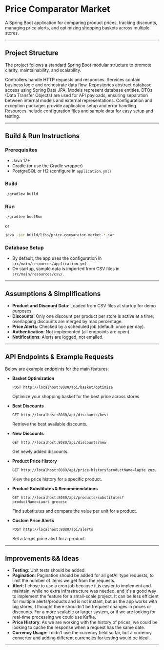 # Price Comparator Market

A Spring Boot application for comparing product prices, tracking discounts, managing price alerts, and optimizing shopping baskets across multiple stores.

---

## Project Structure

The project follows a standard Spring Boot modular structure to promote clarity, maintainability, and scalability.

Controllers handle HTTP requests and responses.
Services contain business logic and orchestrate data flow.
Repositories abstract database access using Spring Data JPA.
Models represent database entities.
DTOs (Data Transfer Objects) are used for API payloads, ensuring separation between internal models and external representations.
Configuration and exception packages provide application setup and error handling.
Resources include configuration files and sample data for easy setup and testing.

---

## Build & Run Instructions

### **Prerequisites**
- Java 17+
- Gradle (or use the Gradle wrapper)
- PostgreSQL or H2 (configure in `application.yml`)

### **Build**
```sh
./gradlew build
```

### **Run**
```sh
./gradlew bootRun
```
or
```sh
java -jar build/libs/price-comparator-market-*.jar
```

### **Database Setup**
- By default, the app uses the configuration in `src/main/resources/application.yml`.
- On startup, sample data is imported from CSV files in `src/main/resources/csv/`.

---

## Assumptions & Simplifications

- **Product and Discount Data**: Loaded from CSV files at startup for demo purposes.
- **Discounts**: Only one discount per product per store is active at a time; overlapping discounts are merged by max percentage.
- **Price Alerts**: Checked by a scheduled job (default: once per day).
- **Authentication**: Not implemented (all endpoints are open).
- **Notifications**: Alerts are logged, not emailed.

---

## API Endpoints & Example Requests

Below are example endpoints for the main features:

- **Basket Optimization**  
  ```
  POST http://localhost:8080/api/basket/optimize
  ```
  Optimize your shopping basket for the best price across stores.

- **Best Discounts**  
  ```
  GET http://localhost:8080/api/discounts/best
  ```
  Retrieve the best available discounts.

- **New Discounts**  
  ```
  GET http://localhost:8080/api/discounts/new
  ```
  Get newly added discounts.

- **Product Price History**  
  ```
  GET http://localhost:8080/api/price-history?productName=lapte zuzu
  ```
  View the price history for a specific product.

- **Product Substitutes & Recommendations**  
  ```
  GET http://localhost:8080/api/products/substitutes?productName=iaurt grecesc
  ```
  Find substitutes and compare the value per unit for a product.

- **Custom Price Alerts**  
  ```
  POST http://localhost:8080/api/alerts
  ```
  Set a target price alert for a product.

---

## Improvements && Ideas

- **Testing**: Unit tests should be added.
- **Pagination**: Pagination should be added for all getAll type requests, to limit the number of items we get from the requests.
- **Alert**: I chose to use a cron job because it is easier to implement and maintain, while no extra infrastructure was needed, and it's a good way to implement the feature for a small-scale project. It can be less efficient for multiple alerts/products and is not instant, but as the app works with big stores, I thought there shouldn't be frequent changes in prices or discounts. For a more scalable or larger system, or if we are looking for real-time processing we could use Kafka.
- **Price History**: As we are working with the history of prices, we could be looking to cache the response when a request has the same date.
- **Currency Usage**: I didn't use the currency field so far, but a currency converter and adding different currencies for testing would be ideal.

---
